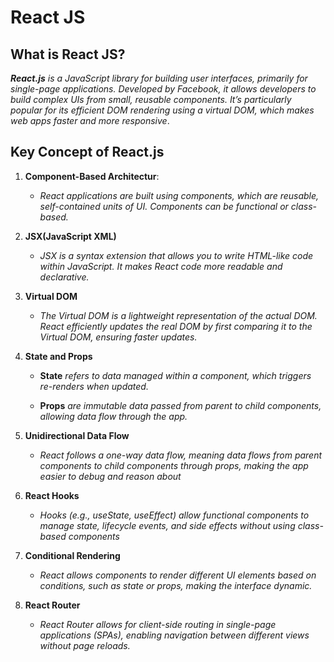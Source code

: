 # React JS

## What is React JS?

 ***React.js*** *is a JavaScript library for building user interfaces, primarily for single-page applications. Developed by Facebook, it allows developers to build complex UIs from small, reusable components. It’s particularly popular for its efficient DOM rendering using a virtual DOM, which makes web apps faster and more responsive*.

## Key Concept of React.js

1. **Component-Based Architectur**:
      - *React applications are built using components, which are reusable, self-contained units of UI. Components can be functional or class-based.*

2. **JSX(JavaScript XML)**
      - *JSX is a syntax extension that allows you to write HTML-like code within JavaScript. It makes React code more readable and declarative.*

3. **Virtual DOM**
      - *The Virtual DOM is a lightweight representation of the actual DOM. React efficiently updates the real DOM by first comparing it to the Virtual DOM, ensuring faster updates.*
4. **State and Props**
      - **State** *refers to data managed within a component, which triggers re-renders when updated.*

      - **Props** *are immutable data passed from parent to child components, allowing data flow through the app.*
5. **Unidirectional Data Flow**
      - *React follows a one-way data flow, meaning data flows from parent components to child components through props, making the app easier to debug and reason about*

6. **React Hooks**
      - *Hooks (e.g., useState, useEffect) allow functional components to manage state, lifecycle events, and side effects without using class-based components*

7. **Conditional Rendering**
      - *React allows components to render different UI elements based on conditions, such as state or props, making the interface dynamic.*

8. **React Router**
      - *React Router allows for client-side routing in single-page applications (SPAs), enabling navigation between different views without page reloads.*


